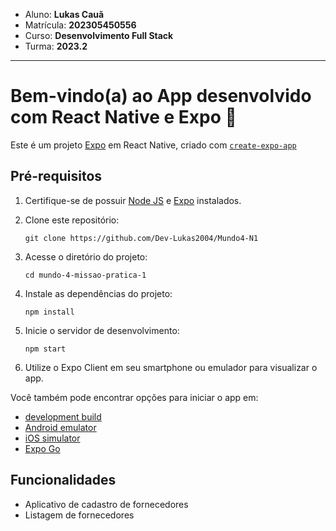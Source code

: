 
- Aluno: **Lukas Cauã**
- Matrícula: **202305450556**
- Curso: **Desenvolvimento Full Stack**
- Turma: **2023.2**

---

# Bem-vindo(a) ao App desenvolvido com React Native e Expo 👋

Este é um projeto [Expo](https://expo.dev) em React Native, criado com [`create-expo-app`](https://www.npmjs.com/package/create-expo-app)

## Pré-requisitos

1. Certifique-se de possuir [Node JS](https://nodejs.org/en) e [Expo](https://expo.dev) instalados.
2. Clone este repositório:

   `git clone https://github.com/Dev-Lukas2004/Mundo4-N1`
3. Acesse o diretório do projeto:

   `cd mundo-4-missao-pratica-1`
4. Instale as dependências do projeto:

   `npm install`
5. Inicie o servidor de desenvolvimento:

   `npm start`
6. Utilize o Expo Client em seu smartphone ou emulador para visualizar o app.

Você também pode encontrar opções para iniciar o app em:

- [development build](https://docs.expo.dev/develop/development-builds/introduction/)
- [Android emulator](https://docs.expo.dev/workflow/android-studio-emulator/)
- [iOS simulator](https://docs.expo.dev/workflow/ios-simulator/)
- [Expo Go](https://expo.dev/go)

## Funcionalidades

- Aplicativo de cadastro de fornecedores
- Listagem de fornecedores
